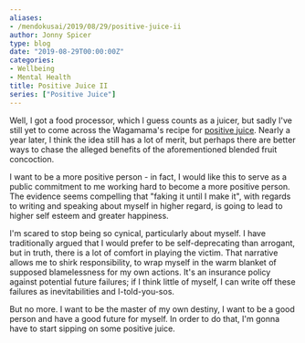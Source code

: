 ```yaml
---
aliases:
- /mendokusai/2019/08/29/positive-juice-ii
author: Jonny Spicer
type: blog
date: "2019-08-29T00:00:00Z"
categories:
- Wellbeing
- Mental Health
title: Positive Juice II
series: ["Positive Juice"]
---
```

Well, I got a food processor, which I guess counts as a juicer, but sadly I've still yet to come across the Wagamama's recipe for
[positive juice](/blog/positive-juice). Nearly a year later, I think the idea still has a lot of merit, but perhaps
there are better ways to chase the alleged benefits of the aforementioned blended fruit concoction.

I want to be a more positive person - in fact, I would like this to serve as a public commitment to me working hard to become a more
positive person. The evidence seems compelling that "faking it until I make it", with regards to writing and speaking about myself
in higher regard, is going to lead to higher self esteem and greater happiness.

I'm scared to stop being so cynical, particularly about myself. I have traditionally argued that I would prefer to be self-deprecating than arrogant, but in truth, there is a lot of comfort in playing the victim. That narrative allows
me to shirk responsibility, to wrap myself in the warm blanket of supposed blamelessness for my own actions. It's an insurance
policy against potential future failures; if I think little of myself, I can write off these failures as inevitabilities and I-told-you-sos.

But no more. I want to be the master of my own destiny, I want to be a good person and have a good future for myself. In order to
do that, I'm gonna have to start sipping on some positive juice.
